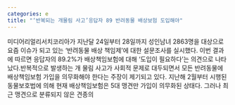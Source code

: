 ```yaml
---
categories: e
title: "‘반복되는 개물림 사고’응답자 89 반려동물 배상보험 도입해야"
---
```

미디어리얼리서치코리아가 지난달 24일부터 28일까지 성인남녀 2863명을 대상으로 요즘 이슈가 되고 있는 ‘반려동물 배상 책임제’에 대한 설문조사를 실시했다. 이번 결과에 따르면 응답자의 89.2%가 배상책임보험에 대해 ‘도입이 필요하다’는 의견으로 나타났다.반복적으로 발생하는 개 물림 사고가 사회적 문제로 대두되면서 모든 반려동물에 배상책임보험 가입을 의무화해야 한다는 주장이 제기되고 있다. 지난해 2월부터 시행된 동물보호법에 의해 현재 배상책임보험은 5대 맹견만 가입이 의무화된 상태다. 그러나 최근 맹견으로 분류되지 않은 견종의